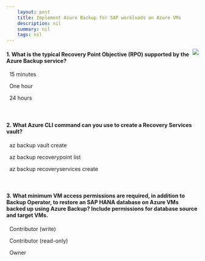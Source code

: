 ```yaml
---
    layout: post
    title: Implement Azure Backup for SAP workloads on Azure VMs 
    description: nil
    summary: nil
    tags: nil
---
```



 <a target="_blank" href="https://docs.microsoft.com/en-us/learn/modules/implement-azure-backup-sap-workloads-azure-virtual-machines/5-knowledge-check/"><i class="fas fa-external-link-alt"></i> </a>
 <img align="right" src="https://docs.microsoft.com/en-us/learn/achievements/sap-hana-backup.svg">
####  1. What is the typical Recovery Point Objective (RPO) supported by the Azure Backup service?


<i class='fas fa-check-square' style='color: Dodgerblue;'></i> &nbsp;&nbsp;15 minutes

<i class='far fa-square'></i> &nbsp;&nbsp;One hour

<i class='far fa-square'></i> &nbsp;&nbsp;24 hours
<br />
<br />
<br />

####  2. What Azure CLI command can you use to create a Recovery Services vault?


<i class='fas fa-check-square' style='color: Dodgerblue;'></i> &nbsp;&nbsp;az backup vault create

<i class='far fa-square'></i> &nbsp;&nbsp;az backup recoverypoint list

<i class='far fa-square'></i> &nbsp;&nbsp;az backup recoveryservices create
<br />
<br />
<br />

####  3. What minimum VM access permissions are required, in addition to Backup Operator, to restore an SAP HANA database on Azure VMs backed up using Azure Backup? Include permissions for database source and target VMs.


<i class='fas fa-check-square' style='color: Dodgerblue;'></i> &nbsp;&nbsp;Contributor (write)

<i class='far fa-square'></i> &nbsp;&nbsp;Contributor (read-only)

<i class='far fa-square'></i> &nbsp;&nbsp;Owner
<br />
<br />
<br />
